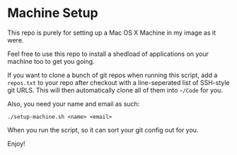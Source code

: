# Machine Setup

This repo is purely for setting up a Mac OS X Machine in my image as it were.

Feel free to use this repo to install a shedload of applications on your machine too to get you going.

If you want to clone a bunch of git repos when running this script, add a `repos.txt` to your repo after checkout with a line-seperated list of SSH-style git URLS. This will then automatically clone all of them into `~/Code` for you.

Also, you need your name and email as such:

`./setup-machine.sh <name> <email>`

When you run the script, so it can sort your git config out for you.

Enjoy!
